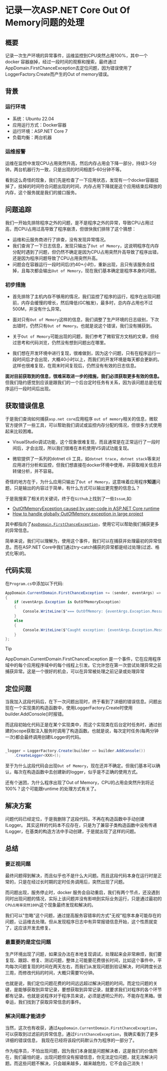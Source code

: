 # 记录一次ASP.NET Core Out Of Memory问题的处理

## 概要

记录一次生产环境的异常事件，运维监控到CPU突然占用100%，其中一个docker 容器崩掉，经过一段时间的观察和搜索，最终通过 AppDomain.FirstChanceException去定位问题，因为错误使用了 LoggerFactory.Create而产生的Out of memory错误。

## 背景

### 运行环境

- 系统：Ubuntu 22.04
- 应用运行方式：Docker容器
- 运行环境：ASP.NET Core 7
- 负载均衡：两台机器

### 运维报警

运维在监控中发现CPU占用突然升高，然后内存占用会下降一部分，持续3-5分钟。两台机器行为一致，只是出现的时间相差5-60分钟不等。

看到这么奇怪的现象，我们先是检查了一下应用状态，发现有一个docker容器挂掉了，挂掉的时间符合问题出现的时间，内存占用下降就是这个应用结束后释放的内存，这个服务就是我们的接口服务。

## 问题追踪

我们一开始先排除程序之外的问题，是不是程序之外的异常，导致CPU占用过高，而CPU占用过高导致了程序崩溃，但很快我们排除了这个猜想：

- 运维和云服务商进行了排查，没有发现异常情况。
- 我们查询了一下日志信息，发现只输出了`Out of Memory`，这说明程序在内存分配时遇到了问题，但仍然不确定是因为CPU占用突然升高导致了程序出错，还是因为程序问题导致了CPU占用突然升高。
- 问题会在容器运行一段时间后(约40+小时)，重新出现，且只有该服务会挂掉，且每次都会输出`Out of Memory`，现在我们基本确定是程序本身的问题。

### 初步措施

- 首先排除了主机内存不够用的情况，我们监控了程序的运行，程序在出现问题前，内存会缓慢的增长，然后降低(GC触发)，最多时，总内存占用也不过500M，并没有什么异常。

- 面对只有`Out of Memory`这样的信息，我们调整了生产环境的日志级别，下次出错时，仍然只有`Out of Memory`。也就是说这个错误，我们没有捕获到。

- 关于`Out of Memory`可能出现的问题，我们参考了微软官方文档的文章，但经过思考和代码浏览，仍然没有想到问题出在哪里。

- 我们想在开发环境中进行复现，很难做到，因为这个问题，只有在程序运行一段时间后才会出现，大概40小时以上，而我们的开发环境是每天都会更新的。这样也很难复现，在周末时间复现后，仍然没有有效的日志信息。

**面对目前获取到的信息，很难采取进一步的措施，我们必须获取更多有效的信息。**
但我们隐约感觉到应该是跟我们的一个后台定时任务有关系，因为该问题总是在程序运行一段时间后出现。

## 获取错误信息

于是我们查询如何捕获`asp.net core`应用程序 `out of memory`相关的信息，微软官方提供了一些工具，可以帮助我们调试或监控内存分配的情况，但很多方式使用起来比较困难。

- VisualStudio调试功能，这个现象很难复现，而且通常是在正常运行了一段时间后，才会出现，所以我们很难在本机使用VS调试功能复现。
  
- 微软提供了一系列的dotnet cli 工具，如`dotnet trace`，`dotnet stack`等来对应用进行分析和监控，但我们想直接在docker环境中使用，并获取相关信息并转储分析，并不容易。

奇怪的地方在于，为什么应用只输出了`Out of Memory`，这意味着应用程序**知道**问题，只是输出的内容过于简单，有什么方式可以输出更完整的信息么？

于是我搜索了相关的关键词，终于在`Github`上找到了一些`Issue`,如:

- [OutOfMemoryException caused by user-code in ASP.NET Core runtime](https://github.com/dotnet/runtime/issues/64831)
- [How to handle globally OutOfMemory exception in large project](https://github.com/dotnet/runtime/issues/48157)

其中都指向了[`AppDomain.FirstChanceException`](https://learn.microsoft.com/zh-cn/dotnet/framework/app-domains/how-to-receive-first-chance-exception-notifications)，使用它可以帮助我们捕获更多的异常信息。

简单来说，我们可以理解为，使用这个事件，我们可以在捕获并处理最初的异常信息。而在ASP.NET Core中我们通过try-catch捕获的异常都是经过处理(过滤、格式化等)的。

## 代码实现

在`Program.cs`中添加以下代码:

```csharp
AppDomain.CurrentDomain.FirstChanceException += (sender, eventArgs) =>
{
    if (eventArgs.Exception is OutOfMemoryException)
    {
        Console.WriteLine($"=== OutOfMemory: {eventArgs.Exception.Message}, {eventArgs.Exception.StackTrace}");
    }
    else
    {
        Console.WriteLine($"Caught exception: {eventArgs.Exception.Message}");
    }
};
```

> [!TIP]
> AppDomain.CurrentDomain.FirstChanceException 是一个事件，它在应用程序域中的每个应用程序域中的每个线程上引发。它允许您在第一次尝试处理异常之前捕获异常。这是一个很好的机会，可以在异常被处理之前记录或处理异常

## 定位问题

当我加入这段代码后，在下一次问题出现时，终于看到了详细的错误信息。问题出现在一个实现类的构造函数中，使用LoggerFactory.Create时使用builder.AddConsole()时报错。

而这段初始化代码正是在某个实现类中，而这个实现类在后台定时任务时，通过创建的scope获取注入服务时调用了构造函数。也就是说，每次定时任务(每两分钟一次)都会最终调用创建ILogger的代码。

```csharp

_logger = LoggerFactory.Create(builder => builder.AddConsole())
    .CreateLogger<XXX>();
```

至于为什么这段代码会出现`Out of Memory`，现在还并不确定。但我们基本可以确认，每次在构造函数中去创建新的logger，似乎是不正确的使用方式。

还有个迷团，为什么程序出现了Out of Memory，CPU的占用会突然升到将近100%？这个可能跟runtime 的处理方式有关了。

## 解决方案

问题代码已经定位，于是我删除了这段代码，不再在构造函数中手动创建ILogger。
其实这样的代码本不应存在，只是为了兼容子类构造函数中没有传递ILogger，在基类的构造方法中手动创建，于是就出现了这样的问题。

## 总结

### 要正视问题

最终问题得到解决，而且似乎也不是什么大问题。而且这段代码本身在运行时是正常的，只是在经过长时期的定时任务调用后，突然出现了问题。

而问题出现，服务停止时，docker 服务会自动重启，我们有两个节点，还没遇到同时出现问题的情况，实际上该问题并没有影响到实际业务运行，只是通过最初的`CPU占用率突然100%`这个现象最终发现和解决的。

我们可以"忽略"这个问题，通过提高服务容错率的方式"无视"程序本身可能存在的问题，让运维去处理。但从发现程序日志中有异常报错信息开始，这个性质就变了，这应该开发去修复。

### 最重要的是定位问题

生产环境出现了问题，如果没办法在本地复现调试，处理起来会非常麻烦，我们要复现、跟踪、修复、测试问题，整体上可能要花费很长时间，比如这个事件中，平均每次问题复现的时间在两天左右，而我们从发现问题到验证解决，时间跨度长达三周，而修改代码的时间，大概只需要10分钟。

也就是说，我们定位问题花费的时间远远超过解决问题的时间。而定位问题的关键，是能够获取到异常记录，要想获取到异常记录，就要求我们对程序的各个环节都有记录。也就是说程序对于程序员来说，必须是透明公开的，不能存在黑箱。很幸运，我们找到了获取异常信息的事件。

### 解决问题才能进步

当然，这次也有收获，通过`AppDomain.CurrentDomain.FirstChanceException`，可以获取到过滤前的异常信息，通过`FirstChanceException`，我确实看到了更多详细的错误信息，
我现在已经将该段代码默认作为程序的一部分了。

作为程序员，不怕出现问题，因为我们本身就是问题解决者，这是我们的价值所在，我们最怕的是，出现问题但没有报错信息，你无法定位问题，就无法解决问题。而这些问题不解决，只会越来越多，越来越危险，它不会自己消失！
